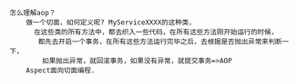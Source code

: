 
    怎么理解aop？
        做一个切面，如何定义呢? MyServiceXXXX的这种类，
          在这些类的所有方法中，都去织入一些代码，在所有这些方法刚开始运行的时候，
           都先去开启一个事务，在所有这些方法运行完毕之后，去根据是否抛出异常来判断一下，
            如果抛出异常，就回滚事务，如果没有异常，就提交事务=>AOP
        Aspect面向切面编程.
